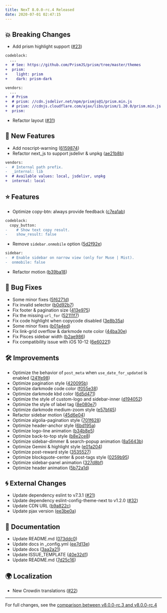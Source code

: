 ```yaml
---
title: NexT 8.0.0-rc.4 Released
date: 2020-07-01 02:47:15
---
```


## 💥 Breaking Changes

- Add prism highlight support ([#23](https://github.com/next-theme/hexo-theme-next/pull/23))
```diff
codeblock:
  ...
+  # See: https://github.com/PrismJS/prism/tree/master/themes
+  prism:
+    light: prism
+    dark: prism-dark

vendors:
  ...
+  # Prism
+  # prism: //cdn.jsdelivr.net/npm/prismjs@1/prism.min.js
+  # prism: //cdnjs.cloudflare.com/ajax/libs/prism/1.20.0/prism.min.js
+  prism:
```
- Refactor layout ([#31](https://github.com/next-theme/hexo-theme-next/pull/31))

## 🌟 New Features

- Add noscript-warning ([6159874](https://github.com/next-theme/hexo-theme-next/commit/6159874b40d1b11fe730847b4099e373f8ec3ba9))
- Refactor next_js to support jsdelivr & unpkg ([ae21b8b](https://github.com/next-theme/hexo-theme-next/commit/ae21b8b8e00603dd2690d9cb31f92ddf2bf7647d))
```diff
vendors:
-  # Internal path prefix.
-  _internal: lib
+  # Available values: local, jsdelivr, unpkg
+  internal: local
```

## ⭐ Features

-  Optimize copy-btn: always provide feedback ([c7ea1ab](https://github.com/next-theme/hexo-theme-next/commit/c7ea1abe64de55e2b5039650ece20c0b2b2f733b))
```diff
codeblock:
  copy_button:
-    # Show text copy result.
-    show_result: false
```
- Remove `sidebar.onmobile` option ([5d2f92e](https://github.com/next-theme/hexo-theme-next/commit/5d2f92e6b5a9eb77a338eac082d1896945490bd3))
```diff
sidebar:
-  # Enable sidebar on narrow view (only for Muse | Mist).
-  onmobile: false
```
- Refactor motion ([b39ba18](https://github.com/next-theme/hexo-theme-next/commit/b39ba186d90f1e198de2276ada515cda161918aa))

## 🐞 Bug Fixes

- Some minor fixes ([5f6271d](https://github.com/next-theme/hexo-theme-next/commit/5f6271d4b87e0dd760d56eaf7c36ab4b7702b22d))
- Fix invalid selector ([b0d92b7](https://github.com/next-theme/hexo-theme-next/commit/b0d92b7b6cf632753c4fcca2512e01cf006428df))
- Fix footer & pagination size ([413e975](https://github.com/next-theme/hexo-theme-next/commit/413e9759d15d1ac3bbbf8c88858e0df13866d747))
- Fix the missing `url_for` ([52111f7](https://github.com/next-theme/hexo-theme-next/commit/52111f750a1368cdf879423891d79c42dd1fcda6))
- Fix code highlight when copycode disabled ([3e8b35a](https://github.com/next-theme/hexo-theme-next/commit/3e8b35abf1713ea49b92d296b935e46fcf54ec15))
- Some minor fixes ([b01a4ed](https://github.com/next-theme/hexo-theme-next/commit/b01a4ed7d7ff1489e5d030cc87069d18e1160acd))
- Fix link-grid overflow & darkmode note color ([44ba30e](https://github.com/next-theme/hexo-theme-next/commit/44ba30e367a0be6ff8e793d06fbabcb113e721d1))
- Fix Pisces sidebar width ([b2ae986](https://github.com/next-theme/hexo-theme-next/commit/b2ae986c0ba59f8197782ef62ca13d1d10bccb8d))
- Fix compatibility issue with iOS 10-12 ([6e60221](https://github.com/next-theme/hexo-theme-next/commit/6e602213e7b1fb239cc5f177453025e0740ca5af))

## 🛠 Improvements

- Optimize the behavior of `post_meta` when `use_date_for_updated` is enabled ([241fe98](https://github.com/next-theme/hexo-theme-next/commit/241fe980707667b6cf2bed9bd3a7ad3f771d59af))
- Optimize pagination style ([420095b](https://github.com/next-theme/hexo-theme-next/commit/420095bb6f15bb8cf2bdd6124bf960cd81652589))
- Optimize darkmode code color ([f055e38](https://github.com/next-theme/hexo-theme-next/commit/f055e389d30b5ad28402442178589f6004763d3c))
- Optimize darkmode kbd color ([6d5d471](https://github.com/next-theme/hexo-theme-next/commit/6d5d471424d63c9e78c5d3f0b03a809765c87805))
- Optimize the style of custom-logo and sidebar-inner ([d194052](https://github.com/next-theme/hexo-theme-next/commit/d194052d7e40360f972b81172b379310723cfd09))
- Optimize the style of label tag ([8e080e7](https://github.com/next-theme/hexo-theme-next/commit/8e080e7e275487b06b66d1912f4af7c435a1026e))
- Optimize darkmode medium-zoom style ([e57bf45](https://github.com/next-theme/hexo-theme-next/commit/e57bf4558c7667ca0c1e7f68485d34025d386f59))
- Refactor sidebar motion ([45d6e04](https://github.com/next-theme/hexo-theme-next/commit/45d6e0413dcf396ccea3482ed0291ab3239895d4))
- Optimize algolia-pagination style ([701f628](https://github.com/next-theme/hexo-theme-next/commit/701f628b9a497caaa6c56d913ad4a68b5affccca))
- Optimize header-anchor style ([6bd195a](https://github.com/next-theme/hexo-theme-next/commit/6bd195a9b13454bf7fcac5afddac6cc6e4f76ca6))
- Optimize logo-line animation ([b34b8e5](https://github.com/next-theme/hexo-theme-next/commit/b34b8e5b987bc4673fce0d9a21fd7ca4f93567ec))
- Optimize back-to-top style ([b8e2ce8](https://github.com/next-theme/hexo-theme-next/commit/b8e2ce84cbed09e300ddc08dfd36429aebea81c5))
- Optimize sidebar-dimmer & search-popup animation ([8a5643b](https://github.com/next-theme/hexo-theme-next/commit/8a5643b2203fbff580bc40a0f6c57c9ecf7345d5))
- Optimize Gemini & highlight style ([e01a204](https://github.com/next-theme/hexo-theme-next/commit/e01a2043b7101793cfa8972205b37e30ac7084fe))
- Optimize post-reward style ([3535527](https://github.com/next-theme/hexo-theme-next/commit/35355277f8c786a1d95a6275018a9d3bd0af710a))
- Optimize blockquote-center & post-tags style ([0259b95](https://github.com/next-theme/hexo-theme-next/commit/0259b95123b88fd27bf646202afea5154e514fcd))
- Optimize sidebar-panel animation ([327d8bf](https://github.com/next-theme/hexo-theme-next/commit/327d8bf2be787938a63a1ff8cf8af8fdaa5c7482))
- Optimize header animation ([5b72a1d](https://github.com/next-theme/hexo-theme-next/commit/5b72a1de42bbb7b02ad03b37906dcb1add4116f1))

## 🌀 External Changes

- Update dependency eslint to v7.3.1 ([#21](https://github.com/next-theme/hexo-theme-next/pull/21))
- Update dependency eslint-config-theme-next to v1.2.0 ([#32](https://github.com/next-theme/hexo-theme-next/pull/32))
- Update CDN URL ([b9a822c](https://github.com/next-theme/hexo-theme-next/commit/b9a822c4b7f8879810c6b534dc8a705e36dc41d5))
- Update pjax version ([ee3be0a](https://github.com/next-theme/hexo-theme-next/commit/ee3be0a81a768c75a06fdc9b93b4fc9ae7d8cdf9))

## 📖 Documentation

- Update README.md ([073ddc0](https://github.com/next-theme/hexo-theme-next/commit/073ddc094e03c754dd3b6974ada450faaf1a9f7b))
- Update docs in _config.yml ([ee7d13e](https://github.com/next-theme/hexo-theme-next/commit/ee7d13e307505f6de34f9f3f3c8d9da94883f376))
- Update docs ([3aa2a21](https://github.com/next-theme/hexo-theme-next/commit/3aa2a210682f275eaa8d33a394b0fa9cf14a25e4))
- Update ISSUE_TEMPLATE ([40e32d1](https://github.com/next-theme/hexo-theme-next/commit/40e32d18210d3f308755949974bbe7f109d6c92f))
- Update README.md ([7d25c16](https://github.com/next-theme/hexo-theme-next/commit/7d25c16d21d5ed0784cc56b8481fbb0b036b2259))

## 🌍 Localization

- New Crowdin translations ([#22](https://github.com/next-theme/hexo-theme-next/pull/22))

***

For full changes, see the [comparison between v8.0.0-rc.3 and v8.0.0-rc.4](https://github.com/next-theme/hexo-theme-next/compare/v8.0.0-rc.3...v8.0.0-rc.4)
